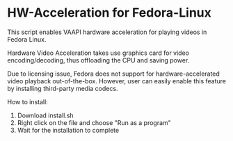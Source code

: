 # HW-Acceleration for Fedora-Linux
This script enables VAAPI hardware acceleration for playing videos in Fedora Linux.

Hardware Video Acceleration takes use graphics card for video encoding/decoding, thus offloading the CPU and saving power.

Due to licensing issue, Fedora does not support for hardware-accelerated video playback out-of-the-box. However, user can easily enable this feature by installing third-party media codecs.

How to install:
1. Download install.sh
2. Right click on the file and choose "Run as a program"
3. Wait for the installation to complete

